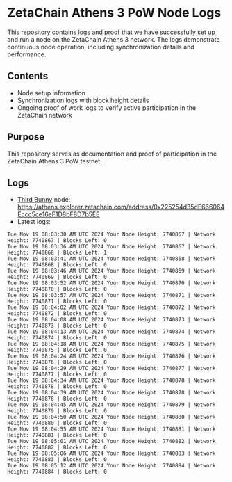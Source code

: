 # ZetaChain Athens 3 PoW Node Logs
This repository contains logs and proof that we have successfully set up and run a node on the ZetaChain Athens 3 network. The logs demonstrate continuous node operation, including synchronization details and performance.

## Contents
- Node setup information
- Synchronization logs with block height details
- Ongoing proof of work logs to verify active participation in the ZetaChain network

## Purpose
This repository serves as documentation and proof of participation in the ZetaChain Athens 3 PoW testnet.

## Logs

- [Third Bunny](https://thirdbunny.xyz/) node: https://athens.explorer.zetachain.com/address/0x225254d35dE666064Eccc5ce16eF1D8bF8D7b5EE
- Latest logs:
```
Tue Nov 19 08:03:30 AM UTC 2024 Your Node Height: 7740867 | Network Height: 7740867 | Blocks Left: 0
Tue Nov 19 08:03:36 AM UTC 2024 Your Node Height: 7740867 | Network Height: 7740868 | Blocks Left: 1
Tue Nov 19 08:03:41 AM UTC 2024 Your Node Height: 7740868 | Network Height: 7740868 | Blocks Left: 0
Tue Nov 19 08:03:46 AM UTC 2024 Your Node Height: 7740869 | Network Height: 7740869 | Blocks Left: 0
Tue Nov 19 08:03:52 AM UTC 2024 Your Node Height: 7740870 | Network Height: 7740870 | Blocks Left: 0
Tue Nov 19 08:03:57 AM UTC 2024 Your Node Height: 7740871 | Network Height: 7740871 | Blocks Left: 0
Tue Nov 19 08:04:02 AM UTC 2024 Your Node Height: 7740872 | Network Height: 7740872 | Blocks Left: 0
Tue Nov 19 08:04:08 AM UTC 2024 Your Node Height: 7740873 | Network Height: 7740873 | Blocks Left: 0
Tue Nov 19 08:04:13 AM UTC 2024 Your Node Height: 7740874 | Network Height: 7740874 | Blocks Left: 0
Tue Nov 19 08:04:18 AM UTC 2024 Your Node Height: 7740875 | Network Height: 7740875 | Blocks Left: 0
Tue Nov 19 08:04:24 AM UTC 2024 Your Node Height: 7740876 | Network Height: 7740876 | Blocks Left: 0
Tue Nov 19 08:04:29 AM UTC 2024 Your Node Height: 7740877 | Network Height: 7740877 | Blocks Left: 0
Tue Nov 19 08:04:34 AM UTC 2024 Your Node Height: 7740878 | Network Height: 7740878 | Blocks Left: 0
Tue Nov 19 08:04:39 AM UTC 2024 Your Node Height: 7740878 | Network Height: 7740878 | Blocks Left: 0
Tue Nov 19 08:04:45 AM UTC 2024 Your Node Height: 7740879 | Network Height: 7740879 | Blocks Left: 0
Tue Nov 19 08:04:50 AM UTC 2024 Your Node Height: 7740880 | Network Height: 7740880 | Blocks Left: 0
Tue Nov 19 08:04:55 AM UTC 2024 Your Node Height: 7740881 | Network Height: 7740881 | Blocks Left: 0
Tue Nov 19 08:05:01 AM UTC 2024 Your Node Height: 7740882 | Network Height: 7740882 | Blocks Left: 0
Tue Nov 19 08:05:06 AM UTC 2024 Your Node Height: 7740883 | Network Height: 7740883 | Blocks Left: 0
Tue Nov 19 08:05:12 AM UTC 2024 Your Node Height: 7740884 | Network Height: 7740884 | Blocks Left: 0
```
